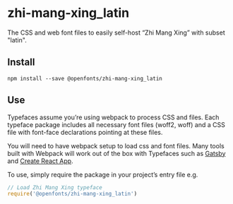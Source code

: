 
# zhi-mang-xing_latin

The CSS and web font files to easily self-host “Zhi Mang Xing” with subset "latin".

## Install

`npm install --save @openfonts/zhi-mang-xing_latin`

## Use

Typefaces assume you’re using webpack to process CSS and files. Each typeface
package includes all necessary font files (woff2, woff) and a CSS file with
font-face declarations pointing at these files.

You will need to have webpack setup to load css and font files. Many tools built
with Webpack will work out of the box with Typefaces such as [Gatsby](https://github.com/gatsbyjs/gatsby)
and [Create React App](https://github.com/facebookincubator/create-react-app).

To use, simply require the package in your project’s entry file e.g.

```javascript
// Load Zhi Mang Xing typeface
require('@openfonts/zhi-mang-xing_latin')
```
